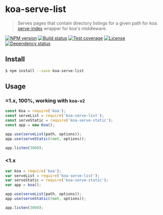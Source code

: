 # koa-serve-list

> Serves pages that contain directory listings for a given path for koa.  
> [serve-index] wrapper for koa's middleware.

[![NPM version][npm-img]][npm-url]
[![Build status][travis-img]][travis-url]
[![Test coverage][coveralls-img]][coveralls-url]
[![License][license-img]][license-url]
[![Dependency status][david-img]][david-url]

## Install

```sh
$ npm install --save koa-serve-list
```

## Usage

### **=1.x**, 100%, working with `koa-v2`

```js
const Koa = require('koa');
const serveList = require('koa-serve-list');
const serveStatic = require('koa-serve-static');
const app = new Koa();

app.use(serveList(path, options));
app.use(serveStatic(root, options));

app.listen(3000);
```

### **<1.x**

```js
var koa = require('koa');
var serveList = require('koa-serve-list');
var serveStatic = require('koa-serve-static');
var app = koa();

app.use(serveList(path, options));
app.use(serveStatic(root, options));

app.listen(3000);
```

[npm-img]: https://img.shields.io/npm/v/koa-serve-list.svg?style=flat-square
[npm-url]: https://npmjs.org/package/koa-serve-list
[travis-img]: https://img.shields.io/travis/koa-modules/serve-list.svg?style=flat-square
[travis-url]: https://travis-ci.org/koa-modules/serve-list
[coveralls-img]: https://img.shields.io/coveralls/koa-modules/serve-list.svg?style=flat-square
[coveralls-url]: https://coveralls.io/r/koa-modules/serve-list?branch=master
[license-img]: https://img.shields.io/badge/license-MIT-green.svg?style=flat-square
[license-url]: LICENSE
[david-img]: https://img.shields.io/david/koa-modules/serve-list.svg?style=flat-square
[david-url]: https://david-dm.org/koa-modules/serve-list
[serve-index]: https://github.com/expressjs/serve-index
